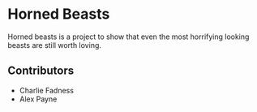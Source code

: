 # Horned Beasts

Horned beasts is a project to show that even the most horrifying looking beasts are still worth loving. 

## Contributors
 * Charlie Fadness
 * Alex Payne
